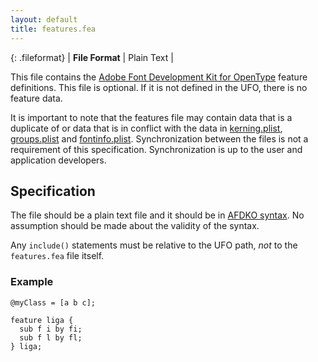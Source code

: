 ```yaml
---
layout: default
title: features.fea
---
```


{: .fileformat}
| **File Format** | Plain Text |

This file contains the [Adobe Font Development Kit for OpenType] feature definitions. This file is optional. If it is not defined in the UFO, there is no feature data.

It is important to note that the features file may contain data that is a duplicate of or data that is in conflict with the data in [kerning.plist], [groups.plist] and [fontinfo.plist]. Synchronization between the files is not a requirement of this specification. Synchronization is up to the user and application developers.

## Specification

The file should be a plain text file and it should be in [AFDKO syntax]. No assumption should be made about the validity of the syntax.

Any `include()` statements must be relative to the UFO path, _not_ to the `features.fea` file itself.

### Example

```fea
@myClass = [a b c];

feature liga {
  sub f i by fi;
  sub f l by fl;
} liga;
```


  [Adobe Font Development Kit for OpenType]: http://www.adobe.com/devnet/opentype/afdko/
  [AFDKO syntax]: http://www.adobe.com/devnet/opentype/afdko/topic_feature_file_syntax.html
  [kerning.plist]: ../kerning.html
  [groups.plist]: ../groups.html
  [fontinfo.plist]: ../fontinfo.html